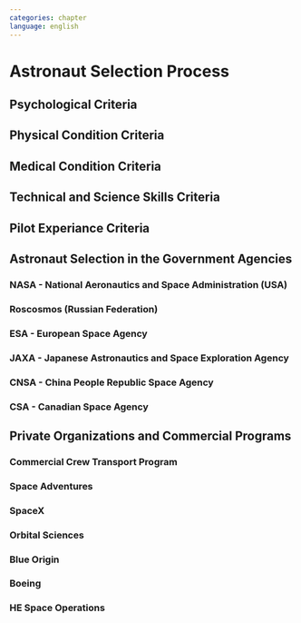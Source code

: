 ```yaml
---
categories: chapter
language: english
---
```


# Astronaut Selection Process

## Psychological Criteria
## Physical Condition Criteria
## Medical Condition Criteria
## Technical and Science Skills Criteria
## Pilot Experiance Criteria

## Astronaut Selection in the Government Agencies
### NASA - National Aeronautics and Space Administration (USA)
### Roscosmos (Russian Federation)
### ESA - European Space Agency
### JAXA - Japanese Astronautics and Space Exploration Agency
### CNSA - China People Republic Space Agency
### CSA - Canadian Space Agency

## Private Organizations and Commercial Programs
### Commercial Crew Transport Program
### Space Adventures
### SpaceX
### Orbital Sciences
### Blue Origin
### Boeing
### HE Space Operations

